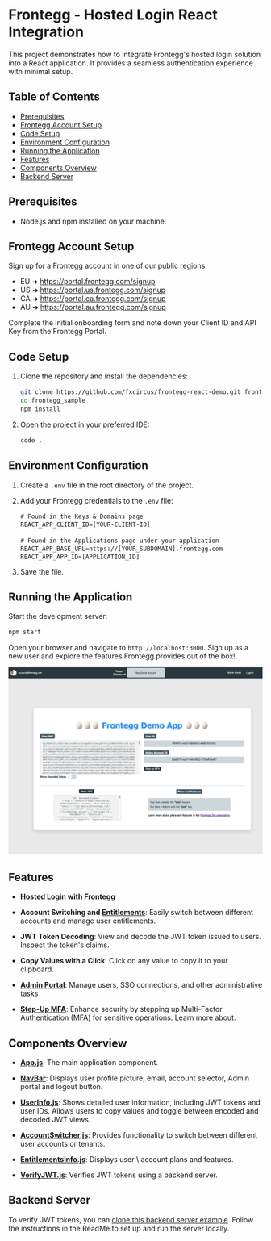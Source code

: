 # Frontegg - Hosted Login React Integration

This project demonstrates how to integrate Frontegg's hosted login solution into a React application. It provides a seamless authentication experience with minimal setup.

## Table of Contents

- [Prerequisites](#prerequisites)
- [Frontegg Account Setup](#frontegg-account-setup)
- [Code Setup](#code-setup)
- [Environment Configuration](#environment-configuration)
- [Running the Application](#running-the-application)
- [Features](#features)
- [Components Overview](#components-overview)
- [Backend Server](#backend-server)

## Prerequisites

- Node.js and npm installed on your machine.

## Frontegg Account Setup

Sign up for a Frontegg account in one of our public regions:

- EU ➜ <a href="https://portal.frontegg.com/signup" target="_blank">https://portal.frontegg.com/signup</a>
- US ➜ <a href="https://portal.us.frontegg.com/signup" target="_blank">https://portal.us.frontegg.com/signup</a>
- CA ➜ <a href="https://portal.ca.frontegg.com/signup" target="_blank">https://portal.ca.frontegg.com/signup</a>
- AU ➜ <a href="https://portal.au.frontegg.com/signup" target="_blank">https://portal.au.frontegg.com/signup</a>

Complete the initial onboarding form and note down your Client ID and API Key from the Frontegg Portal.

## Code Setup

1. Clone the repository and install the dependencies:

   ```bash
   git clone https://github.com/fxcircus/frontegg-react-demo.git frontegg_sample
   cd frontegg_sample
   npm install
   ```

2. Open the project in your preferred IDE:

   ```bash
   code .
   ```

## Environment Configuration

1. Create a `.env` file in the root directory of the project.

2. Add your Frontegg credentials to the `.env` file:

   ```plaintext
   # Found in the Keys & Domains page
   REACT_APP_CLIENT_ID=[YOUR-CLIENT-ID]

   # Found in the Applications page under your application
   REACT_APP_BASE_URL=https://[YOUR_SUBDOMAIN].frontegg.com
   REACT_APP_APP_ID=[APPLICATION_ID]
   ```

3. Save the file.

## Running the Application

Start the development server:

```bash
npm start
```

Open your browser and navigate to `http://localhost:3000`. Sign up as a new user and explore the features Frontegg provides out of the box!

![App Screenshot](./images/app_screenshot_2025.png)

## Features

- **Hosted Login with Frontegg**

- **Account Switching and <a href="https://developers.frontegg.com/guides/authorization/entitlements/feature-based/plans" target="_blank">Entitlements</a>**: Easily switch between different accounts and manage user entitlements.
- **JWT Token Decoding**: View and decode the JWT token issued to users. Inspect the token's claims.
- **Copy Values with a Click**: Click on any value to copy it to your clipboard.
- **<a href="https://developers.frontegg.com/guides/admin-portal/intro" target="_blank">Admin Portal</a>**: Manage users, SSO connections, and other administrative tasks
- **<a href="https://developers.frontegg.com/guides/step-up/intro" target="_blank">Step-Up MFA</a>**: Enhance security by stepping up Multi-Factor Authentication (MFA) for sensitive operations. Learn more about.

## Components Overview

- **[App.js](src/App.js)**: The main application component.

- **[NavBar](src/components/Navbar.js)**: Displays user profile picture, email,  account selector, Admin portal and logout button.

- **[UserInfo.js](src/components/UserInfo.js)**: Shows detailed user information, including JWT tokens and user IDs. Allows users to copy values and toggle between encoded and decoded JWT views.

- **[AccountSwitcher.js](src/components/AccountSwitcher.js)**: Provides functionality to switch between different user accounts or tenants.

- **[EntitlementsInfo.js](src/components/EntitlementsInfo.js)**: Displays user \ account plans and features. 

- **[VerifyJWT.js](src/components/VerifyJWT.js)**: Verifies JWT tokens using a backend server.

## Backend Server

To verify JWT tokens, you can [clone this backend server example](https://github.com/fxcircus/frontegg-JWT-Verify). Follow the instructions in the ReadMe to set up and run the server locally.